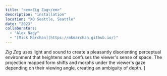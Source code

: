 ```yaml
---
title: "<em>Zig Zag</em>"
description: "installation"
location: "XO Seattle, Seattle"
date: "2023"
collaborators:
  - "Alex Nagy"
  - "[Mick Marchan](https://mkmarchan.github.io/)"
---
```

_Zig Zag_ uses light and sound to create a pleasantly disorienting perceptual environment that heightens and confuses the viewer's sense of space. The projection mapped form shifts and morphs under the viewer's gaze depending on their viewing angle, creating an ambiguity of depth.
]